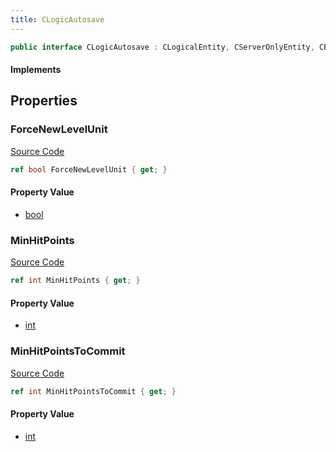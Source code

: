 ```yaml
---
title: CLogicAutosave
---
```


```csharp
public interface CLogicAutosave : CLogicalEntity, CServerOnlyEntity, CBaseEntity, CEntityInstance, ISchemaClass<CEntityInstance>, ISchemaClass<CBaseEntity>, ISchemaClass<CServerOnlyEntity>, ISchemaClass<CLogicalEntity>, ISchemaClass<CLogicAutosave>, ISchemaField, ISchemaClass, INativeHandle
```

#### Implements

## Properties

### ForceNewLevelUnit

[Source Code](https://github.com/swiftly-solution/swiftlys2/blob/main/managed/src/SwiftlyS2.Generated/Schemas/Interfaces/CLogicAutosave.cs#L17)

```csharp
ref bool ForceNewLevelUnit { get; }
```

#### Property Value

- [bool](https://learn.microsoft.com/dotnet/api/system.boolean)

### MinHitPoints

[Source Code](https://github.com/swiftly-solution/swiftlys2/blob/main/managed/src/SwiftlyS2.Generated/Schemas/Interfaces/CLogicAutosave.cs#L19)

```csharp
ref int MinHitPoints { get; }
```

#### Property Value

- [int](https://learn.microsoft.com/dotnet/api/system.int32)

### MinHitPointsToCommit

[Source Code](https://github.com/swiftly-solution/swiftlys2/blob/main/managed/src/SwiftlyS2.Generated/Schemas/Interfaces/CLogicAutosave.cs#L21)

```csharp
ref int MinHitPointsToCommit { get; }
```

#### Property Value

- [int](https://learn.microsoft.com/dotnet/api/system.int32)

